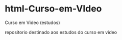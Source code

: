 # html-Curso-em-VIdeo
 Curso em Video (estudos)

repositorio destinado aos estudos do curso em video